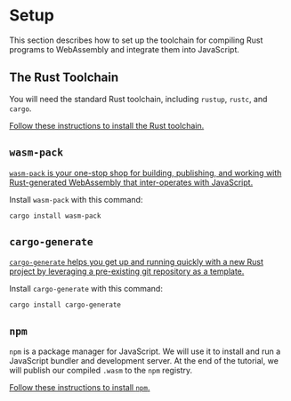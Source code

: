 # Setup

This section describes how to set up the toolchain for compiling Rust programs
to WebAssembly and integrate them into JavaScript.

## The Rust Toolchain

You will need the standard Rust toolchain, including `rustup`, `rustc`, and
`cargo`.

[Follow these instructions to install the Rust toolchain.][rust-install]

[rust-install]: https://www.rust-lang.org/en-US/install.html

## `wasm-pack`

[`wasm-pack` is your one-stop shop for building, publishing, and working with
Rust-generated WebAssembly that inter-operates with JavaScript.][wasm-pack]

Install `wasm-pack` with this command:

```
cargo install wasm-pack
```

## `cargo-generate`

[`cargo-generate` helps you get up and running quickly with a new Rust project
by leveraging a pre-existing git repository as a template.][cargo-generate]

Install `cargo-generate` with this command:

```
cargo install cargo-generate
```

## `npm`

`npm` is a package manager for JavaScript. We will use it to install and run a
JavaScript bundler and development server. At the end of the tutorial, we will
publish our compiled `.wasm` to the `npm` registry.

[Follow these instructions to install `npm`.][npm-install]

[npm-install]: https://www.npmjs.com/get-npm
[wasm-pack]: https://github.com/rustwasm/wasm-pack
[cargo-generate]: https://github.com/ashleygwilliams/cargo-generate
